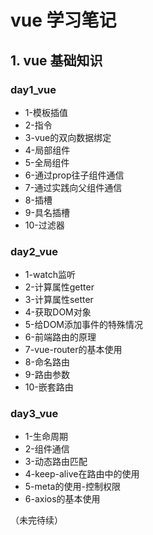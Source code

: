 # vue 学习笔记
## 1. vue 基础知识
### day1_vue
* 1-模板插值
* 2-指令
* 3-vue的双向数据绑定
* 4-局部组件
* 5-全局组件
* 6-通过prop往子组件通信
* 7-通过实践向父组件通信
* 8-插槽
* 9-具名插槽 
* 10-过滤器

### day2_vue 
* 1-watch监听
* 2-计算属性getter
* 3-计算属性setter
* 4-获取DOM对象
* 5-给DOM添加事件的特殊情况
* 6-前端路由的原理
* 7-vue-router的基本使用
* 8-命名路由
* 9-路由参数
* 10-嵌套路由

### day3_vue
* 1-生命周期
* 2-组件通信
* 3-动态路由匹配
* 4-keep-alive在路由中的使用
* 5-meta的使用-控制权限
* 6-axios的基本使用

（未完待续）
